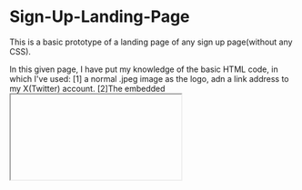 # Sign-Up-Landing-Page
This is a basic prototype of a landing page of any sign up page(without any CSS).

In this given page, I have put my knowledge of the basic HTML code, in which I've used:
[1]  a normal .jpeg image as the logo, adn a link address to my X(Twitter) account.
[2]The embedded <iframe> codes of a YouTube video and a couple of songs from spotify haev also been used.
[3]Radio buttons have been used to demonstrate a prototype of a tabel booking interface for a restaurant:
  *first, for the size of table required(2/4 people).
  *second, for the location of the table at the restaurant.
[4]An input type number used(as a counter) for the number of tables required.
[5]A slider range input for the supposed rating of the restaurant.
[6]Date input for the the supposed date on which the table is needed at the restaurant.
[7]Submit button for fsubmitting the details entered above.
[8]Various input fields such as:
*First Name
*Second Name
*Email of the user
*Password
*Confirmation of the password
[9]A sign up button to complete the prototype of the sign page created.
[10]A dropdown menu for any given choices(here, few football clubs)
